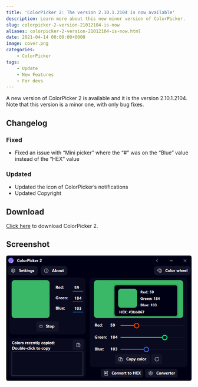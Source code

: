 ```yaml
---
title: 'ColorPicker 2: The version 2.10.1.2104 is now available'
description: Learn more about this new minor version of ColorPicker.
slug: colorpicker-2-version-21012104-is-now
aliases: colorpicker-2-version-21012104-is-now.html
date: 2021-04-14 00:00:00+0000
image: cover.png
categories:
    - ColorPicker
tags:
    - Update
    - New Features
    - For devs
---
```

A new version of ColorPicker 2 is available and it is the version 2.10.1.2104. Note that this version is a minor one, with only bug fixes.

## Changelog
### Fixed
- Fixed an issue with “Mini picker” where the “#” was on the “Blue” value instead of the “HEX” value
### Updated
- Updated the icon of ColorPicker’s notifications
- Updated Copyright

## Download

[Click here](https://tinyurl.com/DownloadColorPicker) to download ColorPicker 2.

## Screenshot

![The ColorPicker window](cover.png)